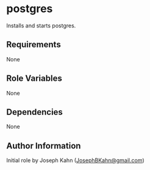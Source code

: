 postgres
========

Installs and starts postgres.

Requirements
------------

None

Role Variables
--------------

None

Dependencies
------------

None

Author Information
------------------

Initial role by Joseph Kahn (JosephBKahn@gmail.com)
